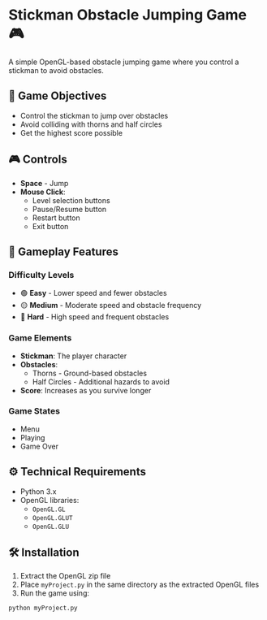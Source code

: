 # Stickman Obstacle Jumping Game 🎮

A simple OpenGL-based obstacle jumping game where you control a stickman to avoid obstacles.

## 🎯 Game Objectives
* Control the stickman to jump over obstacles
* Avoid colliding with thorns and half circles
* Get the highest score possible

## 🎮 Controls
* **Space** - Jump
* **Mouse Click**:
  * Level selection buttons
  * Pause/Resume button
  * Restart button
  * Exit button

## 🏃 Gameplay Features
### Difficulty Levels
* 🟢 **Easy** - Lower speed and fewer obstacles
* 🟡 **Medium** - Moderate speed and obstacle frequency 
* 🔴 **Hard** - High speed and frequent obstacles

### Game Elements
* **Stickman**: The player character
* **Obstacles**:
  * Thorns - Ground-based obstacles
  * Half Circles - Additional hazards to avoid
* **Score**: Increases as you survive longer

### Game States
* Menu
* Playing
* Game Over

## ⚙️ Technical Requirements
* Python 3.x
* OpenGL libraries:
  * `OpenGL.GL`
  * `OpenGL.GLUT`
  * `OpenGL.GLU`

## 🛠️ Installation
1. Extract the OpenGL zip file
2. Place `myProject.py` in the same directory as the extracted OpenGL files
3. Run the game using:
```bash
python myProject.py